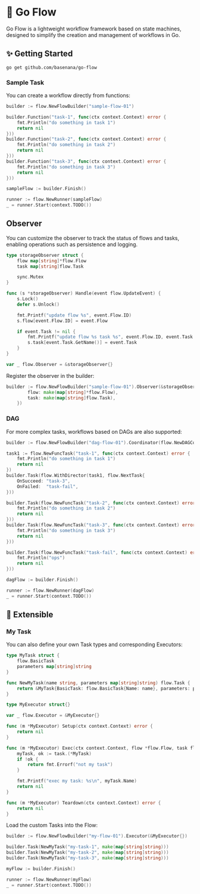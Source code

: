 # 🔩 Go Flow

Go Flow is a lightweight workflow framework based on state machines, 
designed to simplify the creation and management of workflows in Go.

## ✨ Getting Started

```shell
go get github.com/basenana/go-flow
```

### Sample Task

You can create a workflow directly from functions:

```go
builder := flow.NewFlowBuilder("sample-flow-01")

builder.Function("task-1", func(ctx context.Context) error {
    fmt.Println("do something in task 1")
    return nil
}))
builder.Function("task-2", func(ctx context.Context) error {
    fmt.Println("do something in task 2")
    return nil
}))
builder.Function("task-3", func(ctx context.Context) error {
    fmt.Println("do something in task 3")
    return nil
}))

sampleFlow := builder.Finish()

runner := flow.NewRunner(sampleFlow)
_ = runner.Start(context.TODO())
```

## Observer

You can customize the observer to track the status of flows and tasks, 
enabling operations such as persistence and logging.

```go
type storageObserver struct {
	flow map[string]*flow.Flow
	task map[string]flow.Task

	sync.Mutex
}

func (s *storageObserver) Handle(event flow.UpdateEvent) {
	s.Lock()
	defer s.Unlock()

	fmt.Printf("update flow %s", event.Flow.ID)
	s.flow[event.Flow.ID] = event.Flow

	if event.Task != nil {
		fmt.Printf("update flow %s task %s", event.Flow.ID, event.Task.GetName())
		s.task[event.Task.GetName()] = event.Task
	}
}

var _ flow.Observer = &storageObserver{}
```

Register the observer in the builder:
```go
builder := flow.NewFlowBuilder("sample-flow-01").Observer(&storageObserver{
		flow: make(map[string]*flow.Flow),
		task: make(map[string]flow.Task),
	})
```

### DAG

For more complex tasks, workflows based on DAGs are also supported:

```go
builder := flow.NewFlowBuilder("dag-flow-01").Coordinator(flow.NewDAGCoordinator())

task1 := flow.NewFuncTask("task-1", func(ctx context.Context) error {
    fmt.Println("do something in task 1")
    return nil
})
builder.Task(flow.WithDirector(task1, flow.NextTask{
    OnSucceed: "task-3",
    OnFailed:  "task-fail",
}))

builder.Task(flow.NewFuncTask("task-2", func(ctx context.Context) error {
    fmt.Println("do something in task 2")
    return nil
}))
builder.Task(flow.NewFuncTask("task-3", func(ctx context.Context) error {
    fmt.Println("do something in task 3")
    return nil
}))

builder.Task(flow.NewFuncTask("task-fail", func(ctx context.Context) error {
    fmt.Println("ops")
    return nil
}))

dagFlow := builder.Finish()

runner := flow.NewRunner(dagFlow)
_ = runner.Start(context.TODO())
```

## 🧩 Extensible

### My Task

You can also define your own Task types and corresponding Executors:

```go
type MyTask struct {
	flow.BasicTask
	parameters map[string]string
}

func NewMyTask(name string, parameters map[string]string) flow.Task {
	return &MyTask{BasicTask: flow.BasicTask{Name: name}, parameters: parameters}
}

type MyExecutor struct{}

var _ flow.Executor = &MyExecutor{}

func (m *MyExecutor) Setup(ctx context.Context) error {
	return nil
}

func (m *MyExecutor) Exec(ctx context.Context, flow *flow.Flow, task flow.Task) error {
	myTask, ok := task.(*MyTask)
	if !ok {
		return fmt.Errorf("not my task")
	}

	fmt.Printf("exec my task: %s\n", myTask.Name)
	return nil
}

func (m *MyExecutor) Teardown(ctx context.Context) error {
	return nil
}
```

Load the custom Tasks into the Flow:

```go
builder := flow.NewFlowBuilder("my-flow-01").Executor(&MyExecutor{})

builder.Task(NewMyTask("my-task-1", make(map[string]string)))
builder.Task(NewMyTask("my-task-2", make(map[string]string)))
builder.Task(NewMyTask("my-task-3", make(map[string]string)))

myFlow := builder.Finish()

runner := flow.NewRunner(myFlow)
_ = runner.Start(context.TODO())
```